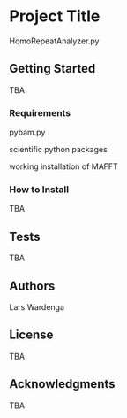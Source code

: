 # Project Title

HomoRepeatAnalyzer.py

## Getting Started

TBA

### Requirements

pybam.py

scientific python packages

working installation of MAFFT

### How to Install

TBA

## Tests

TBA

## Authors

Lars Wardenga

## License

TBA

## Acknowledgments

TBA
